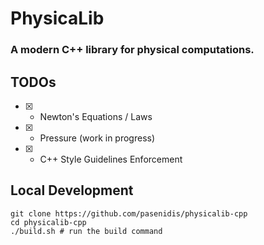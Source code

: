 # PhysicaLib
### A modern C++ library for physical computations.

## TODOs
- [x] - Newton's Equations / Laws
- [x] - Pressure (work in progress)
- [x] - C++ Style Guidelines Enforcement

## Local Development
```
git clone https://github.com/pasenidis/physicalib-cpp
cd physicalib-cpp
./build.sh # run the build command